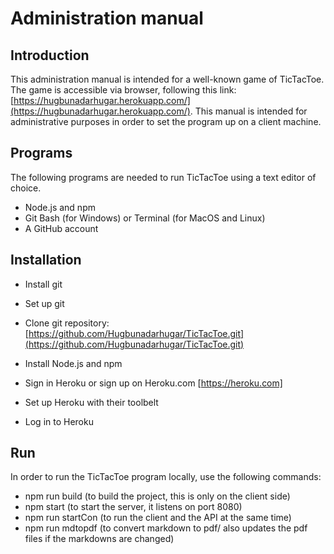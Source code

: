 # Administration manual

## Introduction
This administration manual is intended for a well-known game of TicTacToe. The game is accessible via browser, following this link: [https://hugbunadarhugar.herokuapp.com/](https://hugbunadarhugar.herokuapp.com/). This manual is intended for administrative purposes in order to set the program up on a client machine.

## Programs
The following programs are needed to run TicTacToe using a text editor of choice.
* Node.js and npm
* Git Bash (for Windows) or Terminal (for MacOS and Linux)
* A GitHub account

## Installation
* Install git
* Set up git
* Clone git repository: [https://github.com/Hugbunadarhugar/TicTacToe.git](https://github.com/Hugbunadarhugar/TicTacToe.git)
* Install Node.js and npm

* Sign in Heroku or sign up on Heroku.com [https://heroku.com]
* Set up Heroku with their toolbelt
* Log in to Heroku

## Run
In order to run the TicTacToe program locally, use the following commands:
* npm run build (to build the project, this is only on the client side)
* npm start (to start the server, it listens on port 8080)
* npm run startCon (to run the client and the API at the same time)
* npm run mdtopdf (to convert markdown to pdf/ also updates the pdf files if the markdowns are changed)
